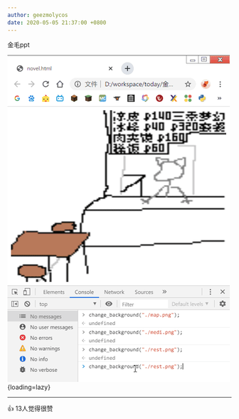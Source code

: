 ```yaml
---
author: geezmolycos
date: 2020-05-05 21:37:00 +0800
---
```


金毛ppt

![](/images/qq-zone/2020-05-05-ppt.gif){loading=lazy}

---
👍 13人觉得很赞
